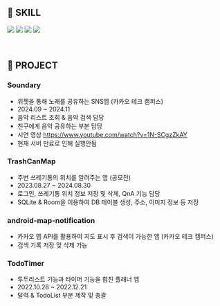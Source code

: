 ## :pushpin: SKILL
<img src="https://img.shields.io/badge/Kotlin-7F38EC?style=flat-square&logo=Kotlin&logoColor=white"/> <img src="https://img.shields.io/badge/Android Studio-009900?style=flat-square&logo=Android&logoColor=white"/>
<img src="https://img.shields.io/badge/MVVM-FFD94D?style=flat-square&logo=MVVM&logoColor=white"/>
<img src="https://img.shields.io/badge/C/C++-2196F3?style=flat-square&logo=C++&logoColor=white"/>

<br/>

## :pushpin: PROJECT

### Soundary
- 위젯을 통해 노래를 공유하는 SNS앱 (카카오 테크 캠퍼스)
- 2024.09 ~ 2024.11
- 음악 리스트 조회 & 음악 검색 담당
- 친구에게 음악 공유하는 부분 담당
- 시연 영상 https://www.youtube.com/watch?v=1N-SCgzZkAY
- 현재 서버 만료로 인해 실행안됨
  
### TrashCanMap
- 주변 쓰레기통의 위치를 알려주는 앱 (공모전)
- 2023.08.27 ~ 2024.08.30
- 로그인, 쓰레기통 위치 정보 저장 및 삭제, QnA 기능 담당
- SQLite & Room을 이용하여 DB 테이블 생성, 주소, 이미지 정보 등 저장

### android-map-notification
- 카카오 맵 API를 활용하여 지도 표시 후 검색이 가능한 앱 (카카오 테크 캠퍼스)
- 검색 기록 저장 및 삭제 가능

### TodoTimer
- 투두리스트 기능과 타이머 기능을 합친 플래너 앱
- 2022.10.28 ~ 2022.12.21
- 달력 & TodoList 부분 제작 및 총괄



<!--
**anyooin/anyooin** is a ✨ _special_ ✨ repository because its `README.md` (this file) appears on your GitHub profile.

Here are some ideas to get you started:

- 🔭 I’m currently working on ...
- 🌱 I’m currently learning ...
- 👯 I’m looking to collaborate on ...
- 🤔 I’m looking for help with ...
- 💬 Ask me about ...
- 📫 How to reach me: ...
- 😄 Pronouns: ...
- ⚡ Fun fact: ...
-->

